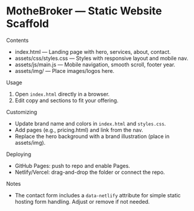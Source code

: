 MotheBroker — Static Website Scaffold
====================================

Contents
- index.html — Landing page with hero, services, about, contact.
- assets/css/styles.css — Styles with responsive layout and mobile nav.
- assets/js/main.js — Mobile navigation, smooth scroll, footer year.
- assets/img/ — Place images/logos here.

Usage
1) Open `index.html` directly in a browser.
2) Edit copy and sections to fit your offering.

Customizing
- Update brand name and colors in `index.html` and `styles.css`.
- Add pages (e.g., pricing.html) and link from the nav.
- Replace the hero background with a brand illustration (place in assets/img).

Deploying
- GitHub Pages: push to repo and enable Pages.
- Netlify/Vercel: drag-and-drop the folder or connect the repo.

Notes
- The contact form includes a `data-netlify` attribute for simple static hosting form handling. Adjust or remove if not needed.

